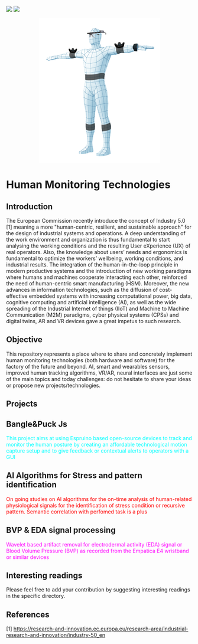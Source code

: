 <a href="https://postgresql.org"><img src="https://img.shields.io/badge/Powered%20by-Unimore-red.svg"/></a>
<a href="https://postgresql.org"><img src="https://img.shields.io/badge/Powered%20by-Xilab-green.svg"/></a>


<p align="center"> 
  <img  src="https://github.com/riccardokhm/Human-Monitoring-Technologies/blob/main/Images/Human_Tracking_Manikin.png">
</p>

# Human Monitoring Technologies 
## **Introduction**

The European Commission recently introduce the concept of Industry 5.0 [1] meaning a more "human-centric, resilient, and sustainable approach" for the design of industrial systems and operations. A deep understanding of the work environment and organization is thus fundamental to start analysing the working conditions and the resulting User eXperience (UX) of real operators. Also, the knowledge about users’ needs and ergonomics is fundamental to optimize the workers’ wellbeing, working conditions, and industrial results. The integration of the human-in-the-loop principle in modern productive systems and the introduction of new working paradigms where humans and machines cooperate interacting each other, reinforced the need of human-centric smart manufacturing (HSM). 
Moreover, the new advances in information technologies, such as the diffusion of cost-effective embedded systems with increasing computational power, big data, cognitive computing and artificial intelligence (AI), as well as the wide spreading of the Industrial Internet of things (IIoT) and Machine to Machine Communication (M2M) paradigms, cyber physical systems (CPSs) and digital twins, AR and VR devices gave a great impetus to such research.

## **Objective** 

This repository represents a place where to share and concretely implement human monitoring technologies (both hardware and software) for the factory of the future and beyond. AI, smart and wearables sensors, improved human tracking algorithms, VR/AR, neural interfaces are just some of the main topics and today challenges: do not hesitate to share your ideas or propose new projects/technologies. 


## **Projects**

   Bangle&Puck Js
   -------------------------------
  <span style="color: cyan;"> This project aims at using Espruino based open-source devices to track and monitor the human posture by creating an affordable technological motion capture setup and to give feedback or contextual alerts to operators with a GUI</span>
  
  
   AI Algorithms for Stress and pattern identification
   -------------------------------
  <span style="color: red;">On going studies on AI algorithms for the on-time analysis of human-related physiological signals for the identification of stress condition or recursive pattern. Semantic correlation with perfomed task is a plus</span>

   BVP & EDA signal processing
   -------------------------------
  <font color="magenta">Wavelet based artifact removal for electrodermal activity (EDA) signal or Blood Volume Pressure (BVP) as recorded from the Empatica E4 wristband or similar devices</font>


## **Interesting readings**

Please feel free to add your contribution by suggesting interesting readings in the specific directory.


## **References**

[1] https://research-and-innovation.ec.europa.eu/research-area/industrial-research-and-innovation/industry-50_en
